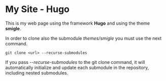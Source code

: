 # My Site - Hugo

This is my web page using the framework **Hugo** and using the theme **smigle**.

In order to clone also the submodule *themes/smigle* you must use the next command.

```
git clone <url> --recurse-submodules
```

If you pass *--recurse-submodules* to the git clone command, it will automatically initialize and update each submodule in the repository, including nested submodules.
